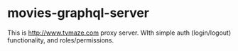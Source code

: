 # movies-graphql-server
This is http://www.tvmaze.com proxy server. WIth simple auth (login/logout) functionality, and roles/permissions.
